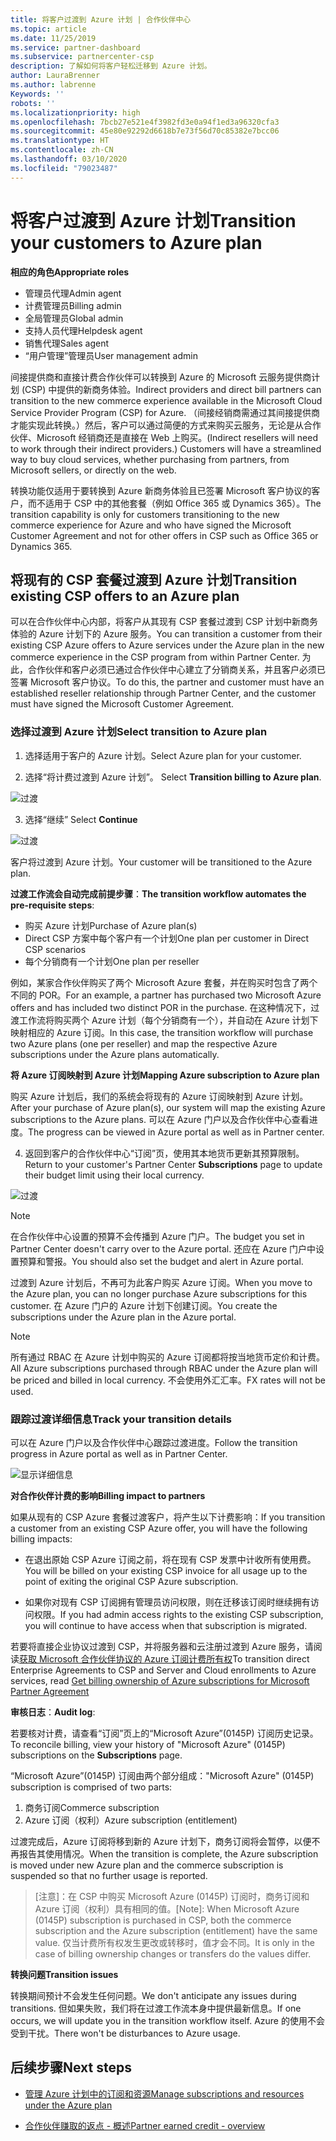 ```yaml
---
title: 将客户过渡到 Azure 计划 | 合作伙伴中心
ms.topic: article
ms.date: 11/25/2019
ms.service: partner-dashboard
ms.subservice: partnercenter-csp
description: 了解如何将客户轻松迁移到 Azure 计划。
author: LauraBrenner
ms.author: labrenne
Keywords: ''
robots: ''
ms.localizationpriority: high
ms.openlocfilehash: 7bcb27e521e4f3982fd3e0a94f1ed3a96320cfa3
ms.sourcegitcommit: 45e80e92292d6618b7e73f56d70c85382e7bcc06
ms.translationtype: HT
ms.contentlocale: zh-CN
ms.lasthandoff: 03/10/2020
ms.locfileid: "79023487"
---
```

# <a name="transition-your-customers-to-azure-plan"></a><span data-ttu-id="a4960-103">将客户过渡到 Azure 计划</span><span class="sxs-lookup"><span data-stu-id="a4960-103">Transition your customers to Azure plan</span></span>

<span data-ttu-id="a4960-104">**相应的角色**</span><span class="sxs-lookup"><span data-stu-id="a4960-104">**Appropriate roles**</span></span>

- <span data-ttu-id="a4960-105">管理员代理</span><span class="sxs-lookup"><span data-stu-id="a4960-105">Admin agent</span></span>
- <span data-ttu-id="a4960-106">计费管理员</span><span class="sxs-lookup"><span data-stu-id="a4960-106">Billing admin</span></span>
- <span data-ttu-id="a4960-107">全局管理员</span><span class="sxs-lookup"><span data-stu-id="a4960-107">Global admin</span></span>
- <span data-ttu-id="a4960-108">支持人员代理</span><span class="sxs-lookup"><span data-stu-id="a4960-108">Helpdesk agent</span></span>
- <span data-ttu-id="a4960-109">销售代理</span><span class="sxs-lookup"><span data-stu-id="a4960-109">Sales agent</span></span>
- <span data-ttu-id="a4960-110">“用户管理”管理员</span><span class="sxs-lookup"><span data-stu-id="a4960-110">User management admin</span></span>

<span data-ttu-id="a4960-111">间接提供商和直接计费合作伙伴可以转换到 Azure 的 Microsoft 云服务提供商计划 (CSP) 中提供的新商务体验。</span><span class="sxs-lookup"><span data-stu-id="a4960-111">Indirect providers and direct bill partners can transition to the new commerce experience available in the Microsoft Cloud Service Provider Program (CSP) for Azure.</span></span> <span data-ttu-id="a4960-112">（间接经销商需通过其间接提供商才能实现此转换。）然后，客户可以通过简便的方式来购买云服务，无论是从合作伙伴、Microsoft 经销商还是直接在 Web 上购买。</span><span class="sxs-lookup"><span data-stu-id="a4960-112">(Indirect resellers will need to work through their indirect providers.) Customers will have a streamlined way to buy cloud services, whether purchasing from partners, from Microsoft sellers, or directly on the web.</span></span>

<span data-ttu-id="a4960-113">转换功能仅适用于要转换到 Azure 新商务体验且已签署 Microsoft 客户协议的客户，而不适用于 CSP 中的其他套餐（例如 Office 365 或 Dynamics 365）。</span><span class="sxs-lookup"><span data-stu-id="a4960-113">The transition capability is only for customers transitioning to the new commerce experience for Azure and who have signed the Microsoft Customer Agreement and not for other offers in CSP such as Office 365 or Dynamics 365.</span></span>

## <a name="transition-existing-csp-offers-to-an-azure-plan"></a><span data-ttu-id="a4960-114">将现有的 CSP 套餐过渡到 Azure 计划</span><span class="sxs-lookup"><span data-stu-id="a4960-114">Transition existing CSP offers to an Azure plan</span></span>

<span data-ttu-id="a4960-115">可以在合作伙伴中心内部，将客户从其现有 CSP 套餐过渡到 CSP 计划中新商务体验的 Azure 计划下的 Azure 服务。</span><span class="sxs-lookup"><span data-stu-id="a4960-115">You can transition a customer from their existing CSP Azure offers to Azure services under the Azure plan in the new commerce experience in the CSP program from within Partner Center.</span></span> <span data-ttu-id="a4960-116">为此，合作伙伴和客户必须已通过合作伙伴中心建立了分销商关系，并且客户必须已签署 Microsoft 客户协议。</span><span class="sxs-lookup"><span data-stu-id="a4960-116">To do this, the partner and customer must have an established reseller relationship through Partner Center, and the customer must have signed the Microsoft Customer Agreement.</span></span>

### <a name="select-transition-to-azure-plan"></a><span data-ttu-id="a4960-117">选择过渡到 Azure 计划</span><span class="sxs-lookup"><span data-stu-id="a4960-117">Select transition to Azure plan</span></span>

1. <span data-ttu-id="a4960-118">选择适用于客户的 Azure 计划。</span><span class="sxs-lookup"><span data-stu-id="a4960-118">Select Azure plan for your customer.</span></span>

2. <span data-ttu-id="a4960-119">选择“将计费过渡到 Azure 计划”。 </span><span class="sxs-lookup"><span data-stu-id="a4960-119">Select **Transition billing to Azure plan**.</span></span>

![过渡](images/azure/transition1.png)

3. <span data-ttu-id="a4960-121">选择“继续” </span><span class="sxs-lookup"><span data-stu-id="a4960-121">Select **Continue**</span></span>

![过渡](images/azure/transition2.png)

<span data-ttu-id="a4960-123">客户将过渡到 Azure 计划。</span><span class="sxs-lookup"><span data-stu-id="a4960-123">Your customer will be transitioned to the Azure plan.</span></span>

<span data-ttu-id="a4960-124">**过渡工作流会自动完成前提步骤**：</span><span class="sxs-lookup"><span data-stu-id="a4960-124">**The transition workflow automates the pre-requisite steps**:</span></span>

- <span data-ttu-id="a4960-125">购买 Azure 计划</span><span class="sxs-lookup"><span data-stu-id="a4960-125">Purchase of Azure plan(s)</span></span>
- <span data-ttu-id="a4960-126">Direct CSP 方案中每个客户有一个计划</span><span class="sxs-lookup"><span data-stu-id="a4960-126">One plan per customer in Direct CSP scenarios</span></span>  
- <span data-ttu-id="a4960-127">每个分销商有一个计划</span><span class="sxs-lookup"><span data-stu-id="a4960-127">One plan per reseller</span></span>  

<span data-ttu-id="a4960-128">例如，某家合作伙伴购买了两个 Microsoft Azure 套餐，并在购买时包含了两个不同的 POR。</span><span class="sxs-lookup"><span data-stu-id="a4960-128">For an example, a partner has purchased two Microsoft Azure offers and has included two distinct POR in the purchase.</span></span> <span data-ttu-id="a4960-129">在这种情况下，过渡工作流将购买两个 Azure 计划（每个分销商有一个），并自动在 Azure 计划下映射相应的 Azure 订阅。</span><span class="sxs-lookup"><span data-stu-id="a4960-129">In this case, the transition workflow will purchase two Azure plans (one per reseller) and map the respective Azure subscriptions under the Azure plans automatically.</span></span>  

<span data-ttu-id="a4960-130">**将 Azure 订阅映射到 Azure 计划**</span><span class="sxs-lookup"><span data-stu-id="a4960-130">**Mapping Azure subscription to Azure plan**</span></span>

<span data-ttu-id="a4960-131">购买 Azure 计划后，我们的系统会将现有的 Azure 订阅映射到 Azure 计划。</span><span class="sxs-lookup"><span data-stu-id="a4960-131">After your purchase of Azure plan(s), our system will map the existing Azure subscriptions to the Azure plans.</span></span> <span data-ttu-id="a4960-132">可以在 Azure 门户以及合作伙伴中心查看进度。</span><span class="sxs-lookup"><span data-stu-id="a4960-132">The progress can be viewed in Azure portal as well as in Partner center.</span></span> 

4. <span data-ttu-id="a4960-133">返回到客户的合作伙伴中心“订阅”页，使用其本地货币更新其预算限制。 </span><span class="sxs-lookup"><span data-stu-id="a4960-133">Return to your customer's Partner Center **Subscriptions** page to update their budget limit using their local currency.</span></span> 

![过渡](images/azure/transition3.png)

>[!NOTE]
><span data-ttu-id="a4960-135">在合作伙伴中心设置的预算不会传播到 Azure 门户。</span><span class="sxs-lookup"><span data-stu-id="a4960-135">The budget you set in Partner Center doesn't carry over to the Azure portal.</span></span> <span data-ttu-id="a4960-136">还应在 Azure 门户中设置预算和警报。</span><span class="sxs-lookup"><span data-stu-id="a4960-136">You should also set the budget and alert in Azure portal.</span></span>

<span data-ttu-id="a4960-137">过渡到 Azure 计划后，不再可为此客户购买 Azure 订阅。</span><span class="sxs-lookup"><span data-stu-id="a4960-137">When you move to the Azure plan, you can no longer purchase Azure subscriptions for this customer.</span></span> <span data-ttu-id="a4960-138">在 Azure 门户的 Azure 计划下创建订阅。</span><span class="sxs-lookup"><span data-stu-id="a4960-138">You create the subscriptions under the Azure plan in the Azure portal.</span></span>

>[!NOTE]
> <span data-ttu-id="a4960-139">所有通过 RBAC 在 Azure 计划中购买的 Azure 订阅都将按当地货币定价和计费。</span><span class="sxs-lookup"><span data-stu-id="a4960-139">All Azure subscriptions purchased through RBAC under the Azure plan will be priced and billed in local currency.</span></span> <span data-ttu-id="a4960-140">不会使用外汇汇率。</span><span class="sxs-lookup"><span data-stu-id="a4960-140">FX rates will not be used.</span></span>

### <a name="track-your-transition-details"></a><span data-ttu-id="a4960-141">跟踪过渡详细信息</span><span class="sxs-lookup"><span data-stu-id="a4960-141">Track your transition details</span></span>

<span data-ttu-id="a4960-142">可以在 Azure 门户以及合作伙伴中心跟踪过渡进度。</span><span class="sxs-lookup"><span data-stu-id="a4960-142">Follow the transition progress in Azure portal as well as in Partner Center.</span></span>

![显示详细信息](images/azure/details1.png)

<span data-ttu-id="a4960-144">**对合作伙伴计费的影响**</span><span class="sxs-lookup"><span data-stu-id="a4960-144">**Billing impact to partners**</span></span>

<span data-ttu-id="a4960-145">如果从现有的 CSP Azure 套餐过渡客户，将产生以下计费影响：</span><span class="sxs-lookup"><span data-stu-id="a4960-145">If you transition a customer from an existing CSP Azure offer, you will have the following billing impacts:</span></span>

- <span data-ttu-id="a4960-146">在退出原始 CSP Azure 订阅之前，将在现有 CSP 发票中计收所有使用费。</span><span class="sxs-lookup"><span data-stu-id="a4960-146">You will be billed on your existing CSP invoice for all usage up to the point of exiting the original CSP Azure subscription.</span></span>

- <span data-ttu-id="a4960-147">如果你对现有 CSP 订阅拥有管理员访问权限，则在迁移该订阅时继续拥有访问权限。</span><span class="sxs-lookup"><span data-stu-id="a4960-147">If you had admin access rights to the existing CSP subscription, you will continue to have access when that subscription is migrated.</span></span>

<span data-ttu-id="a4960-148">若要将直接企业协议过渡到 CSP，并将服务器和云注册过渡到 Azure 服务，请阅读[获取 Microsoft 合作伙伴协议的 Azure 订阅计费所有权](https://docs.microsoft.com/azure/billing/mpa-request-ownership)</span><span class="sxs-lookup"><span data-stu-id="a4960-148">To transition direct Enterprise Agreements to CSP and Server and Cloud enrollments to Azure services, read [Get billing ownership of Azure subscriptions for Microsoft Partner Agreement](https://docs.microsoft.com/azure/billing/mpa-request-ownership)</span></span>

<span data-ttu-id="a4960-149">**审核日志**：</span><span class="sxs-lookup"><span data-stu-id="a4960-149">**Audit log**:</span></span>

<span data-ttu-id="a4960-150">若要核对计费，请查看“订阅”页上的“Microsoft Azure”(0145P) 订阅历史记录。 </span><span class="sxs-lookup"><span data-stu-id="a4960-150">To reconcile billing, view your history of "Microsoft Azure" (0145P) subscriptions on the **Subscriptions** page.</span></span> 

<span data-ttu-id="a4960-151">“Microsoft Azure”(0145P) 订阅由两个部分组成：</span><span class="sxs-lookup"><span data-stu-id="a4960-151">"Microsoft Azure" (0145P) subscription is comprised of two parts:</span></span>
1. <span data-ttu-id="a4960-152">商务订阅</span><span class="sxs-lookup"><span data-stu-id="a4960-152">Commerce subscription</span></span> 
2. <span data-ttu-id="a4960-153">Azure 订阅（权利）</span><span class="sxs-lookup"><span data-stu-id="a4960-153">Azure subscription (entitlement)</span></span>

<span data-ttu-id="a4960-154">过渡完成后，Azure 订阅将移到新的 Azure 计划下，商务订阅将会暂停，以便不再报告其使用情况。</span><span class="sxs-lookup"><span data-stu-id="a4960-154">When the transition is complete, the Azure subscription is moved under new Azure plan and the commerce subscription is suspended so that no further usage is reported.</span></span>  

><span data-ttu-id="a4960-155">[注意]：在 CSP 中购买 Microsoft Azure (0145P) 订阅时，商务订阅和 Azure 订阅（权利）具有相同的值。</span><span class="sxs-lookup"><span data-stu-id="a4960-155">[Note]: When Microsoft Azure (0145P) subscription is purchased in CSP, both the commerce subscription and the Azure subscription (entitlement) have the same value.</span></span> <span data-ttu-id="a4960-156">仅当计费所有权发生更改或转移时，值才会不同。</span><span class="sxs-lookup"><span data-stu-id="a4960-156">It is only in the case of billing ownership changes or transfers do the values differ.</span></span> 

<span data-ttu-id="a4960-157">**转换问题**</span><span class="sxs-lookup"><span data-stu-id="a4960-157">**Transition issues**</span></span>

<span data-ttu-id="a4960-158">转换期间预计不会发生任何问题。</span><span class="sxs-lookup"><span data-stu-id="a4960-158">We don't anticipate any issues during transitions.</span></span> <span data-ttu-id="a4960-159">但如果失败，我们将在过渡工作流本身中提供最新信息。</span><span class="sxs-lookup"><span data-stu-id="a4960-159">If one occurs, we will update you in the transition workflow itself.</span></span> <span data-ttu-id="a4960-160">Azure 的使用不会受到干扰。</span><span class="sxs-lookup"><span data-stu-id="a4960-160">There won't be disturbances to Azure usage.</span></span>  

## <a name="next-steps"></a><span data-ttu-id="a4960-161">后续步骤</span><span class="sxs-lookup"><span data-stu-id="a4960-161">Next steps</span></span>

- [<span data-ttu-id="a4960-162">管理 Azure 计划中的订阅和资源</span><span class="sxs-lookup"><span data-stu-id="a4960-162">Manage subscriptions and resources under the Azure plan</span></span>](azure-plan-manage.md)

- [<span data-ttu-id="a4960-163">合作伙伴赚取的返点 - 概述</span><span class="sxs-lookup"><span data-stu-id="a4960-163">Partner earned credit - overview</span></span>](partner-earned-credit.md)



